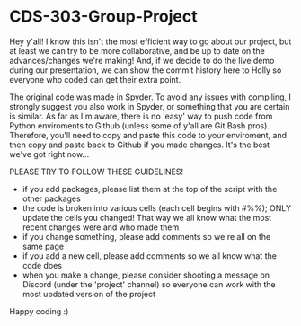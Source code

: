 # CDS-303-Group-Project

Hey y'all! I know this isn't the most efficient way to go about our project, but at least we can try to be more collaborative, and be up to date on the advances/changes we're making! And, if we decide to do the live demo during our presentation, we can show the commit history here to Holly so everyone who coded can get their extra point.

The original code was made in Spyder. To avoid any issues with compiling, I strongly suggest you also work in Spyder, or something that you are certain is similar. As far as I'm aware, there is no 'easy' way to push code from Python enviroments to Github (unless some of y'all are Git Bash pros). Therefore, you'll need to copy and paste this code to your enviroment, and then copy and paste back to Github if you made changes. It's the best we've got right now...

PLEASE TRY TO FOLLOW THESE GUIDELINES!
- if you add packages, please list them at the top of the script with the other packages
- the code is broken into various cells (each cell begins with #%%); ONLY update the cells you changed! That way we all know what the most recent changes were and who made them
- if you change something, please add comments so we're all on the same page
- if you add a new cell, please add comments so we all know what the code does
- when you make a change, please consider shooting a message on Discord (under the 'project' channel) so everyone can work with the most updated version of the project

Happy coding :)
